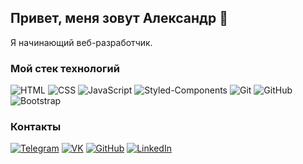 ## Привет, меня зовут Александр 👋
Я начинающий веб-разработчик.

### Мой стек технологий
![HTML](https://img.shields.io/badge/-HTML-333?style=for-the-badge&logo=html5) ![CSS](https://img.shields.io/badge/-CSS-333?style=for-the-badge&logo=css3&logoColor=blue)
![JavaScript](https://img.shields.io/badge/-JavaScript-333?style=for-the-badge&logo=javascript)
![Styled-Components](https://img.shields.io/badge/-styledcomponents-333?style=for-the-badge&logo=styledcomponents)
![Git](https://img.shields.io/badge/-Git-333?style=for-the-badge&logo=Git)
![GitHub](https://img.shields.io/badge/-GitHub-333?style=for-the-badge&logo=GitHub)
![Bootstrap](https://img.shields.io/badge/-Bootstrap-333?style=for-the-badge&logo=Bootstrap)

### Контакты
[![Telegram](https://img.shields.io/badge/-Telegram-333?style=for-the-badge&logo=telegram&logoColor=27A0D9)](https://t.me/go_phase) [![VK](https://img.shields.io/badge/-VK-333?style=for-the-badge&logo=Vk&logoColor=27A0D9)](https://vk.com/demyanov_an) [![GitHub](https://img.shields.io/badge/-GitHub-333?style=for-the-badge&logo=GitHub&logoColor=fff)](https://github.com/blue-script) [![LinkedIn](https://img.shields.io/badge/-LinkedIn-333?style=for-the-badge&logo=linkedin&logoColor=blue)](https://www.linkedin.com/in/alexandrdem/)



<!--
**blue-script/blue-script** is a ✨ _special_ ✨ repository because its `README.md` (this file) appears on your GitHub profile.

Here are some ideas to get you started:

- 🔭 I’m currently working on ...
- 🌱 I’m currently learning ...
- 👯 I’m looking to collaborate on ...
- 🤔 I’m looking for help with ...
- 💬 Ask me about ...
- 📫 How to reach me: ...
- 😄 Pronouns: ...
- ⚡ Fun fact: ...
-->
